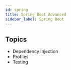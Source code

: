 ```yaml
---
id: spring
title: Spring Boot Advanced
sidebar_label: Spring Boot
---
```


## Topics

- Dependency Injection
- Profiles
- Testing
